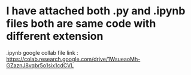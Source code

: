 # I have attached both .py and .ipynb files both are same code with different extension
.ipynb google collab file link : https://colab.research.google.com/drive/1WsueaoMh-GZaznJ8vqbr5o1six1cdCVL
